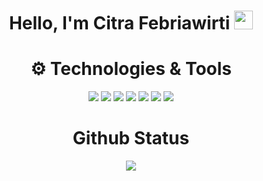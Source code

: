 <!-- First Row -->
<h1 align="center">Hello, I'm Citra Febriawirti <img src="https://raw.githubusercontent.com/KelvinMulyawan/KelvinMulyawan/master/wave.gif" width="30px"></h1>

<!-- Second Row -->

<!-- Github Metrics -->

<!-- Techonology and Tools -->

<h1 align="center">⚙ Technologies & Tools</h1>
<div class="inline-block" align="center">
  <img src="https://img.shields.io/badge/javascript-%23323330.svg?style=for-the-badge&logo=javascript&logoColor=%23F7DF1E">
  <img src="https://img.shields.io/badge/css3-%231572B6.svg?style=for-the-badge&logo=css3&logoColor=white">
  <img src="https://img.shields.io/badge/html5-%23E34F26.svg?style=for-the-badge&logo=html5&logoColor=white">
  <img src="https://img.shields.io/badge/bootstrap-%23563D7C.svg?style=for-the-badge&logo=bootstrap&logoColor=white">
  <img src="https://img.shields.io/badge/figma-%23F24E1E.svg?style=for-the-badge&logo=figma&logoColor=white">
  <img src="https://img.shields.io/badge/Visual%20Studio%20Code-0078d7.svg?style=for-the-badge&logo=visual-studio-code&logoColor=white">
  <img src="https://img.shields.io/badge/sublime_text-%23575757.svg?style=for-the-badge&logo=sublime-text&logoColor=important">
</div>


<!-- Personal Contact -->
<!-- <h1 align="center">Keep in touch with me</h1> -->

<!-- Github Status -->
<h1 align="center">Github Status</h1>
<p align="center"><img src="https://github-readme-stats.vercel.app/api?username=citraFebriawirti&theme=prussian&column=7&no-frame=true&show_icons=true"/></p>
